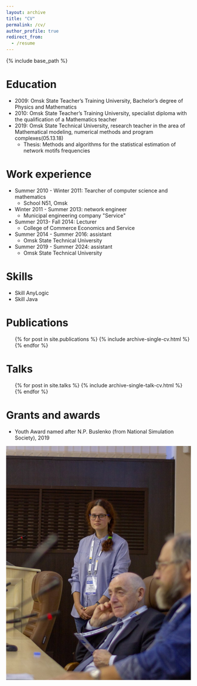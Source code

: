 ```yaml
---
layout: archive
title: "CV"
permalink: /cv/
author_profile: true
redirect_from:
  - /resume
---
```


{% include base_path %}

Education
======
* 2009: Omsk State Teacher’s Training University, Bachelor’s degree of Physics and Mathematics
* 2010: Omsk State Teacher’s Training University, specialist diploma with the qualification of a Mathematics teacher
* 2019: Omsk State Technical University, research teacher in the area of Mathematical modeling, numerical methods and program complexes(05.13.18)
  * Thesis: Methods and algorithms for the statistical estimation of network motifs frequencies


Work experience
======
* Summer 2010 - Winter 2011: Tearcher of computer science and mathematics
  * School N51, Omsk
* Winter 2011 - Summer 2013: network engineer
  * Municipal engineering company "Service"
* Summer 2013- Fall 2014: Lecturer 
  * College of Commerce Economics and Service
* Summer 2014 - Summer 2016: assistant
  * Omsk State Technical University
* Summer 2019 - Summer 2024: assistant
  * Omsk State Technical University 
  
Skills
======
* Skill AnyLogic
* Skill Java

Publications
======
  <ul>{% for post in site.publications %}
    {% include archive-single-cv.html %}
  {% endfor %}</ul>
  
Talks
======
  <ul>{% for post in site.talks %}
    {% include archive-single-talk-cv.html %}
  {% endfor %}</ul>
  
Grants and awards
======
* Youth Award named after N.P. Buslenko (from National Simulation Society), 2019
<img src='/images/immod2019.jpg'>
